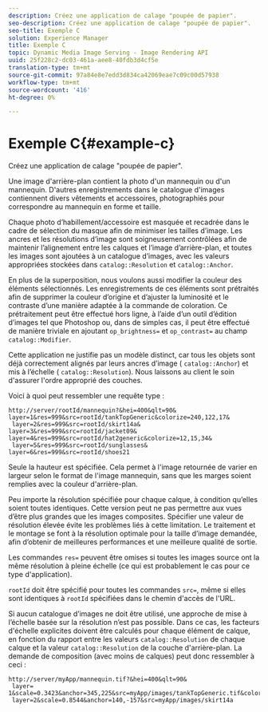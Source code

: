 ```yaml
---
description: Créez une application de calage "poupée de papier".
seo-description: Créez une application de calage "poupée de papier".
seo-title: Exemple C
solution: Experience Manager
title: Exemple C
topic: Dynamic Media Image Serving - Image Rendering API
uuid: 25f228c2-dc03-461a-aee8-40fdb3d4cf5e
translation-type: tm+mt
source-git-commit: 97a84e8e7edd3d834ca42069eae7c09c00d57938
workflow-type: tm+mt
source-wordcount: '416'
ht-degree: 0%

---
```



# Exemple C{#example-c}

Créez une application de calage &quot;poupée de papier&quot;.

Une image d&#39;arrière-plan contient la photo d&#39;un mannequin ou d&#39;un mannequin. D&#39;autres enregistrements dans le catalogue d&#39;images contiennent divers vêtements et accessoires, photographiés pour correspondre au mannequin en forme et taille.

Chaque photo d’habillement/accessoire est masquée et recadrée dans le cadre de sélection du masque afin de minimiser les tailles d’image. Les ancres et les résolutions d’image sont soigneusement contrôlées afin de maintenir l’alignement entre les calques et l’image d’arrière-plan, et toutes les images sont ajoutées à un catalogue d’images, avec les valeurs appropriées stockées dans `catalog::Resolution` et `catalog::Anchor`.

En plus de la superposition, nous voulons aussi modifier la couleur des éléments sélectionnés. Les enregistrements de ces éléments sont prétraités afin de supprimer la couleur d’origine et d’ajuster la luminosité et le contraste d’une manière adaptée à la commande de coloration. Ce prétraitement peut être effectué hors ligne, à l’aide d’un outil d’édition d’images tel que Photoshop ou, dans de simples cas, il peut être effectué de manière triviale en ajoutant `op_brightness=` et `op_contrast=` au champ `catalog::Modifier`.

Cette application ne justifie pas un modèle distinct, car tous les objets sont déjà correctement alignés par leurs ancres d’image ( `catalog::Anchor`) et mis à l’échelle ( `catalog::Resolution`). Nous laissons au client le soin d&#39;assurer l&#39;ordre approprié des couches.

Voici à quoi peut ressembler une requête type :

```
http://server/rootId/mannequin?&hei=400&qlt=90&
layer=1&res=999&src=rootId/tankTopGeneric&colorize=240,122,17&
 layer=2&res=999&src=rootId/skirt14a&
layer=3&res=999&src=rootId/jacket09&
layer=4&res=999&src=rootId/hat2generic&colorize=12,15,34&
 layer=5&res=999&src=rootId/sunglasses&
layer=6&res=999&src=rootId/shoes21
```

Seule la hauteur est spécifiée. Cela permet à l&#39;image retournée de varier en largeur selon le format de l&#39;image mannequin, sans que les marges soient remplies avec la couleur d&#39;arrière-plan.

Peu importe la résolution spécifiée pour chaque calque, à condition qu’elles soient toutes identiques. Cette version peut ne pas permettre aux vues d’être plus grandes que les images composites. Spécifier une valeur de résolution élevée évite les problèmes liés à cette limitation. Le traitement et le montage se font à la résolution optimale pour la taille d’image demandée, afin d’obtenir de meilleures performances et une meilleure qualité de sortie.

Les commandes `res=` peuvent être omises si toutes les images source ont la même résolution à pleine échelle (ce qui est probablement le cas pour ce type d&#39;application).

`rootId` doit être spécifié pour toutes les commandes `src=`, même si elles sont identiques à `rootId` spécifiées dans le chemin d&#39;accès de l&#39;URL.

Si aucun catalogue d’images ne doit être utilisé, une approche de mise à l’échelle basée sur la résolution n’est pas possible. Dans ce cas, les facteurs d&#39;échelle explicites doivent être calculés pour chaque élément de calque, en fonction du rapport entre les valeurs `catalog::Resolution` de chaque calque et la valeur `catalog::Resolution` de la couche d&#39;arrière-plan. La demande de composition (avec moins de calques) peut donc ressembler à ceci :

```
http://server/myApp/mannequin.tif?&hei=400&qlt=90&
 layer= 1&scale=0.3423&anchor=345,225&src=myApp/images/tankTopGeneric.tif&colorize=240,122,17&
 layer=2&scale=0.8544&anchor=140,-157&src=myApp/images/skirt14a
```


